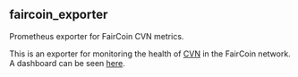 faircoin_exporter
------------------

Prometheus exporter for FairCoin CVN metrics.

This is an exporter for monitoring the health of [CVN][1] in the FairCoin
network. A dashboard can be seen [here][2].


[1]: https://github.com/faircoin/faircoin/blob/master/doc/CVN-operators-guide.md
[2]: https://dashboard.faircoin.io/dashboard/db/faircoin-cvn
